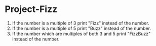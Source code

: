 # Project-Fizz

1) If the number is a multiple of 3 print "Fizz" instead of the number.
2) If the number is a multiple of 5 print "Buzz" instead of the number.
3) If the number which are multiples of both 3 and 5 print "FizzBuzz" instead of the number.
